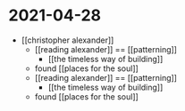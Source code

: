 # 2021-04-28

- [[christopher alexander]]
  - [[reading alexander]] == [[patterning]]
    - [[the timeless way of building]]
  - found [[places for the soul]]
  - [[reading alexander]] == [[patterning]]
    - [[the timeless way of building]]
  - found [[places for the soul]]